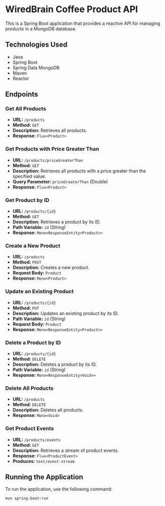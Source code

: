 # WiredBrain Coffee Product API

This is a Spring Boot application that provides a reactive API for managing products in a MongoDB database.

## Technologies Used
- Java
- Spring Boot
- Spring Data MongoDB
- Maven
- Reactor

## Endpoints

### Get All Products
- **URL:** `/products`
- **Method:** `GET`
- **Description:** Retrieves all products.
- **Response:** `Flux<Product>`

### Get Products with Price Greater Than
- **URL:** `/products/priceGreaterThan`
- **Method:** `GET`
- **Description:** Retrieves all products with a price greater than the specified value.
- **Query Parameter:** `priceGreaterThan` (Double)
- **Response:** `Flux<Product>`

### Get Product by ID
- **URL:** `/products/{id}`
- **Method:** `GET`
- **Description:** Retrieves a product by its ID.
- **Path Variable:** `id` (String)
- **Response:** `Mono<ResponseEntity<Product>>`

### Create a New Product
- **URL:** `/products`
- **Method:** `POST`
- **Description:** Creates a new product.
- **Request Body:** `Product`
- **Response:** `Mono<Product>`

### Update an Existing Product
- **URL:** `/products/{id}`
- **Method:** `PUT`
- **Description:** Updates an existing product by its ID.
- **Path Variable:** `id` (String)
- **Request Body:** `Product`
- **Response:** `Mono<ResponseEntity<Product>>`

### Delete a Product by ID
- **URL:** `/products/{id}`
- **Method:** `DELETE`
- **Description:** Deletes a product by its ID.
- **Path Variable:** `id` (String)
- **Response:** `Mono<ResponseEntity<Void>>`

### Delete All Products
- **URL:** `/products`
- **Method:** `DELETE`
- **Description:** Deletes all products.
- **Response:** `Mono<Void>`

### Get Product Events
- **URL:** `/products/events`
- **Method:** `GET`
- **Description:** Retrieves a stream of product events.
- **Response:** `Flux<ProductEvent>`
- **Produces:** `text/event-stream`

## Running the Application

To run the application, use the following command:

```bash
mvn spring-boot:run